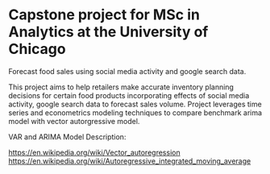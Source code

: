 # Capstone project for MSc in Analytics at the University of Chicago 

Forecast food sales using social media activity and google search data. 

This project aims to help retailers make accurate inventory planning decisions for certain food products incorporating effects of social media activity, google search data to forecast sales volume. Project leverages time series and econometrics modeling techniques to compare benchmark arima model with vector autorgressive model. 

VAR and ARIMA Model Description: 

https://en.wikipedia.org/wiki/Vector_autoregression 
https://en.wikipedia.org/wiki/Autoregressive_integrated_moving_average 
